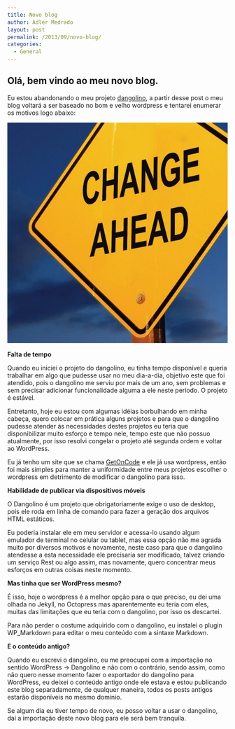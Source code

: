 ```yaml
---
title: Novo blog
author: Adler Medrado
layout: post
permalink: /2013/09/novo-blog/
categories:
  - General
---
```

## Olá, bem vindo ao meu novo blog.

Eu estou abandonando o meu projeto [dangolino][1], a partir desse post o meu
blog voltará a ser baseado no bom e velho wordpress e tentarei enumerar os
motivos logo abaixo:

<img src="/media/change.jpg" alt="change ahead" />

**Falta de tempo**

Quando eu iniciei o projeto do dangolino, eu tinha tempo disponível e queria
trabalhar em algo que pudesse usar no meu dia-a-dia, objetivo este que foi
atendido, pois o dangolino me serviu por mais de um ano, sem problemas e sem
precisar adicionar funcionalidade alguma a ele neste período. O projeto é estável.

Entretanto, hoje eu estou com algumas idéias borbulhando em minha cabeça,
quero colocar em prática alguns projetos e para que o dangolino pudesse atender
às necessidades destes projetos eu teria que disponibilizar muito esforço e
tempo nele, tempo este que não possuo atualmente, por isso resolvi congelar o
projeto até segunda ordem e voltar ao WordPress.

Eu já tenho um site que se chama [GetOnCode][2] e ele já usa wordpress,
então foi mais simples para manter a uniformidade entre meus projetos escolher
o wordpress em detrimento de modificar o dangolino para isso.

**Habilidade de publicar via dispositivos móveis**

O Dangolino é um projeto que obrigatoriamente exige o uso de desktop, pois ele
roda em linha de comando para fazer a geração dos arquivos HTML estáticos.

Eu poderia instalar ele em meu servidor e acessa-lo usando algum emulador de
terminal no celular ou tablet, mas essa opção não me agrada muito por diversos
motivos e novamente, neste caso para que o dangolino atendesse a esta necessidade
ele precisaria ser modificado, talvez criando um serviço Rest ou algo assim,
mas novamente, quero concentrar meus esforços em outras coisas neste momento.

**Mas tinha que ser WordPress mesmo?**

É isso, hoje o wordpress é a melhor opção para o que preciso, eu dei uma olhada
no Jekyll, no Octopress mas aparentemente eu teria com eles, muitas das
limitações que eu teria com o dangolino, por isso os descartei.

Para não perder o costume adquirido com o dangolino, eu instalei o plugin
WP_Markdown para editar o meu conteúdo com a sintaxe Markdown.

**E o conteúdo antigo?**

Quando eu escrevi o dangolino, eu me preocupei com a importação no sentido
WordPress -> Dangolino e não com o contrário, sendo assim, como não quero nesse
momento fazer o exportador do dangolino para WordPress, eu deixei o conteúdo
antigo onde ele estava e estou publicando este blog separadamente, de qualquer
maneira, todos os posts antigos estarão disponíveis no mesmo domínio.

Se algum dia eu tiver tempo de novo, eu posso voltar a usar o dangolino, daí a
importação deste novo blog para ele será bem tranquila.

[1]: http://adlermedrado.com.br/2012/05/apresento-o-dangolino.html
[2]: http://getoncode.com.br
